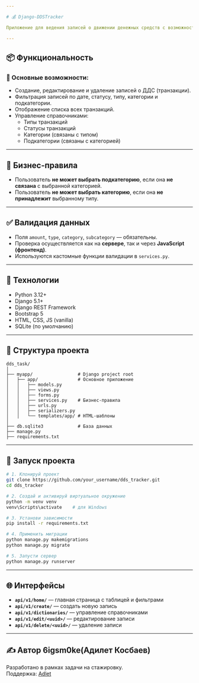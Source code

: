 ```yaml
---

# 💰 Django-DDSTracker

Приложение для ведения записей о движении денежных средств с возможностью фильтрации, редактирования и управления справочниками.

---
```


## 📦 Функциональность

### 🧾 Основные возможности:
- Создание, редактирование и удаление записей о ДДС (транзакции).
- Фильтрация записей по дате, статусу, типу, категории и подкатегории.
- Отображение списка всех транзакций.
- Управление справочниками:
  - Типы транзакций
  - Статусы транзакций
  - Категории (связаны с типом)
  - Подкатегории (связаны с категорией)

---

## 🧠 Бизнес-правила

- Пользователь **не может выбрать подкатегорию**, если она **не связана** с выбранной категорией.
- Пользователь **не может выбрать категорию**, если она **не принадлежит** выбранному типу.

---

## ✅ Валидация данных

- Поля `amount`, `type`, `category`, `subcategory` — обязательны.
- Проверка осуществляется как на **сервере**, так и через **JavaScript (фронтенд)**.
- Используются кастомные функции валидации в `services.py`.

---

## 🧩 Технологии

- Python 3.12+
- Django 5.1+
- Django REST Framework
- Bootstrap 5
- HTML, CSS, JS (vanilla)
- SQLite (по умолчанию)

---

## 📂 Структура проекта

```
dds_task/
│
├── myapp/                 # Django project root
│   ├── app/               # Основное приложение
│   │   ├── models.py
│   │   ├── views.py
│   │   ├── forms.py
│   │   ├── services.py    # Бизнес-правила
│   │   ├── urls.py
│   │   ├── serializers.py
│   │   └── templates/app/ # HTML-шаблоны
│
├── db.sqlite3             # База данных
├── manage.py
├── requirements.txt
```

---

## 🚀 Запуск проекта

```bash
# 1. Клонируй проект
git clone https://github.com/your_username/dds_tracker.git
cd dds_tracker

# 2. Создай и активируй виртуальное окружение
python -m venv venv
venv\Scripts\activate    # для Windows

# 3. Установи зависимости
pip install -r requirements.txt

# 4. Применить миграции
python manage.py makemigrations
python manage.py migrate

# 5. Запусти сервер
python manage.py runserver
```

---

## 🌐 Интерфейсы

- **`api/v1/home/`** — главная страница с таблицей и фильтрами
- **`api/v1/create/`** — создать новую запись
- **`api/v1/dictionaries/`** — управление справочниками
- **`api/v1/edit/<uuid>/`** — редактирование записи
- **`api/v1/delete/<uuid>/`** — удаление записи

---

## ✍️ Автор 6igsm0ke(Адилет Косбаев)

Разработано в рамках задачи на стажировку.  
Поддержка: [Adlet](https://t.me/twenty1savagel0ver)

